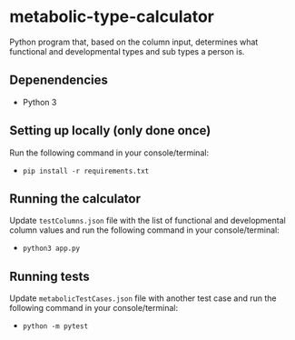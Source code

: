 # metabolic-type-calculator

Python program that, based on the column input, determines what functional and developmental types and sub types a person is.

## Depenendencies
- Python 3

## Setting up locally (only done once)
Run the following command in your console/terminal:
- `pip install -r requirements.txt`

## Running the calculator
Update `testColumns.json` file with the list of functional and developmental column values and run the following command in your console/terminal:
- `python3 app.py`

## Running tests
Update `metabolicTestCases.json` file with another test case and run the following command in your console/terminal:
- `python -m pytest`
